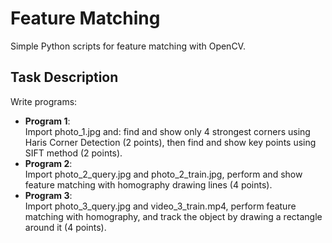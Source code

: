 # Feature Matching
Simple Python scripts for feature matching with OpenCV.

## Task Description
Write programs:
- **Program 1**: \
Import photo_1.jpg and: find and show only 4 strongest corners using Haris Corner Detection (2 points), then find and show key points using SIFT method (2 points).
- **Program 2**: \
Import photo_2_query.jpg and photo_2_train.jpg, perform and show feature matching with homography drawing lines (4 points).
- **Program 3**: \
Import photo_3_query.jpg and video_3_train.mp4, perform feature matching with homography, and track the object by drawing a rectangle around it (4 points).

